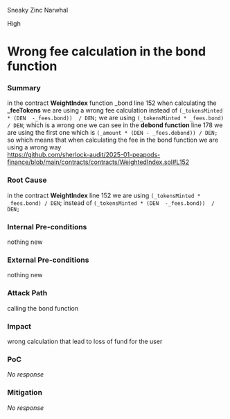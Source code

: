 Sneaky Zinc Narwhal

High

# Wrong fee calculation in the bond function

### Summary

in the contract **WeightIndex** function _bond line 152 when calculating the **_feeTokens** we are using a wrong fee calculation instead of ```(_tokensMinted * (DEN  -_fees.bond))  / DEN;```   we are using ```(_tokensMinted * _fees.bond) / DEN```;  which is a wrong one we can see in the **debond function**  line 178 we are using the first one which is ```(_amount * (DEN - _fees.debond)) / DEN;``` so which means that when calculating the fee in the bond function we are using a wrong way     
https://github.com/sherlock-audit/2025-01-peapods-finance/blob/main/contracts/contracts/WeightedIndex.sol#L152

### Root Cause

in the contract **WeightIndex** line 152      we are using ```(_tokensMinted * _fees.bond) / DEN```;  instead of  ```(_tokensMinted * (DEN  -_fees.bond))  / DEN;``` 

### Internal Pre-conditions

nothing new 

### External Pre-conditions

nothing new 

### Attack Path

calling the bond function  

### Impact

wrong calculation that lead to loss of fund for the user 

### PoC

_No response_

### Mitigation

_No response_